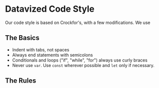 # Datavized Code Style

Our code style is based on Crockfor's, with a few modifications. We use 

## The Basics
- Indent with tabs, not spaces
- Always end statements with semicolons
- Conditionals and loops ("if", "while", "for") always use curly braces
- Never use `var`. Use `const` wherever possible and `let` only if necessary.

## The Rules
